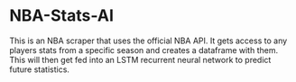 # NBA-Stats-AI
This is an NBA scraper that uses the official NBA API. It gets access to any players stats from a specific season and creates a dataframe with them. This will then get fed into an LSTM recurrent neural network to predict future statistics.
